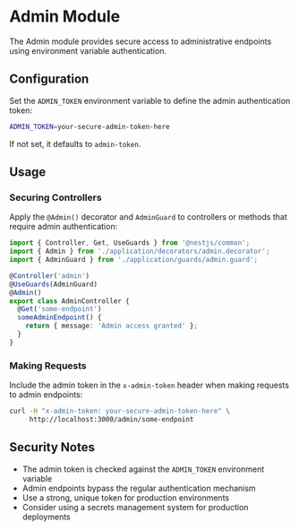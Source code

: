 # Admin Module

The Admin module provides secure access to administrative endpoints using environment variable authentication.

## Configuration

Set the `ADMIN_TOKEN` environment variable to define the admin authentication token:

```bash
ADMIN_TOKEN=your-secure-admin-token-here
```

If not set, it defaults to `admin-token`.

## Usage

### Securing Controllers

Apply the `@Admin()` decorator and `AdminGuard` to controllers or methods that require admin authentication:

```typescript
import { Controller, Get, UseGuards } from '@nestjs/common';
import { Admin } from './application/decorators/admin.decorator';
import { AdminGuard } from './application/guards/admin.guard';

@Controller('admin')
@UseGuards(AdminGuard)
@Admin()
export class AdminController {
  @Get('some-endpoint')
  someAdminEndpoint() {
    return { message: 'Admin access granted' };
  }
}
```

### Making Requests

Include the admin token in the `x-admin-token` header when making requests to admin endpoints:

```bash
curl -H "x-admin-token: your-secure-admin-token-here" \
     http://localhost:3000/admin/some-endpoint
```

## Security Notes

- The admin token is checked against the `ADMIN_TOKEN` environment variable
- Admin endpoints bypass the regular authentication mechanism
- Use a strong, unique token for production environments
- Consider using a secrets management system for production deployments
